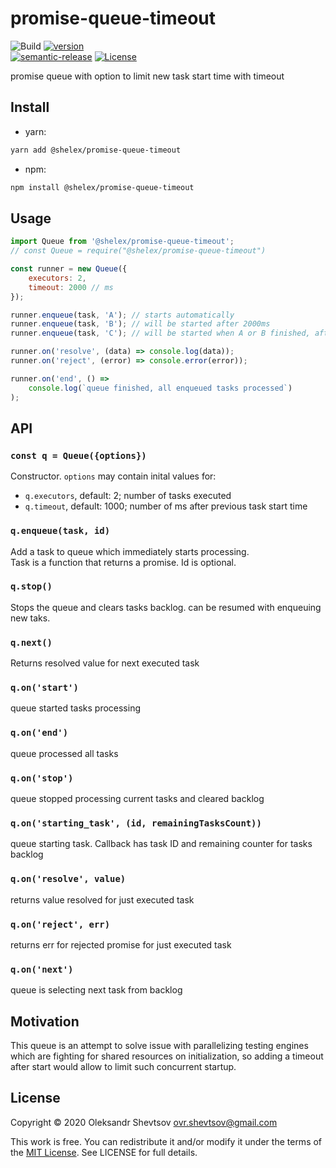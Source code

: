 # promise-queue-timeout

![Build][gh-image]
[![version][version-image]][npm-url]  
[![semantic-release][semantic-image]][semantic-url]
[![License][license-image]][license-url]

promise queue with option to limit new task start time with timeout

## Install

-   yarn:

```bash
yarn add @shelex/promise-queue-timeout
```

-   npm:

```bash
npm install @shelex/promise-queue-timeout
```

## Usage

```js
import Queue from '@shelex/promise-queue-timeout';
// const Queue = require("@shelex/promise-queue-timeout")

const runner = new Queue({
    executors: 2,
    timeout: 2000 // ms
});

runner.enqueue(task, 'A'); // starts automatically
runner.enqueue(task, 'B'); // will be started after 2000ms
runner.enqueue(task, 'C'); // will be started when A or B finished, after 2000ms from previous start

runner.on('resolve', (data) => console.log(data));
runner.on('reject', (error) => console.error(error));

runner.on('end', () =>
    console.log(`queue finished, all enqueued tasks processed`)
);
```

## API

### `const q = Queue({options})`

Constructor. `options` may contain inital values for:

-   `q.executors`, default: 2; number of tasks executed
-   `q.timeout`, default: 1000; number of ms after previous task start time

### `q.enqueue(task, id)`

Add a task to queue which immediately starts processing.  
Task is a function that returns a promise. Id is optional.

### `q.stop()`

Stops the queue and clears tasks backlog. can be resumed with enqueuing new taks.

### `q.next()`

Returns resolved value for next executed task

### `q.on('start')`

queue started tasks processing

### `q.on('end')`

queue processed all tasks

### `q.on('stop')`

queue stopped processing current tasks and cleared backlog

### `q.on('starting_task', (id, remainingTasksCount))`

queue starting task. Callback has task ID and remaining counter for tasks backlog

### `q.on('resolve', value)`

returns value resolved for just executed task

### `q.on('reject', err)`

returns err for rejected promise for just executed task

### `q.on('next')`

queue is selecting next task from backlog

## Motivation

This queue is an attempt to solve issue with parallelizing testing engines which are fighting for shared resources on initialization, so adding a timeout after start would allow to limit such concurrent startup.

## License

Copyright © 2020 Oleksandr Shevtsov <ovr.shevtsov@gmail.com>

This work is free. You can redistribute it and/or modify it under the
terms of the [MIT License](https://opensource.org/licenses/MIT).
See LICENSE for full details.

[npm-url]: https://npmjs.com/package/@shelex/promise-queue-timeout
[gh-image]: https://github.com/Shelex/promise-queue-timeout/workflows/Release/badge.svg?branch=master
[types-path]: ./index.d.ts
[semantic-image]: https://img.shields.io/badge/%20%20%F0%9F%93%A6%F0%9F%9A%80-semantic--release-e10079.svg
[semantic-url]: https://github.com/semantic-release/semantic-release
[license-image]: https://img.shields.io/npm/l/@shelex/promise-queue-timeout
[license-url]: https://opensource.org/licenses/MIT
[version-image]: https://badgen.net/npm/v/@shelex/promise-queue-timeout/latest
